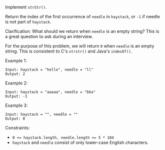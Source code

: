 Implement `strStr()`.

Return the index of the first occurrence of `needle` in `haystack`, or `-1` if needle is not part of `haystack`.

Clarification:
What should we return when `needle` is an empty string? This is a great question to ask during an interview.

For the purpose of this problem, we will return `0` when `needle` is an empty string. This is consistent to C's `strstr()` and Java's `indexOf()`.

Example 1:
```
Input: haystack = "hello", needle = "ll"
Output: 2
```
Example 2:
```
Input: haystack = "aaaaa", needle = "bba"
Output: -1
```
Example 3:
```
Input: haystack = "", needle = ""
Output: 0
``` 

Constraints:
- `0 <= haystack.length, needle.length <= 5 * 104`
- `haystack` and `needle` consist of only lower-case English characters.
